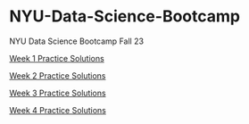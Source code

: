 # NYU-Data-Science-Bootcamp
NYU Data Science Bootcamp Fall 23

[Week 1 Practice Solutions](https://github.com/rugvedmhatre/NYU-Data-Science-Bootcamp/blob/main/Week%201/Week-1.md)

[Week 2 Practice Solutions](https://github.com/rugvedmhatre/NYU-Data-Science-Bootcamp/blob/main/Week%202/Week-2.md)

[Week 3 Practice Solutions](https://github.com/rugvedmhatre/NYU-Data-Science-Bootcamp/blob/main/Week%203/Week-3.ipynb)

[Week 4 Practice Solutions](https://github.com/rugvedmhatre/NYU-Data-Science-Bootcamp/blob/main/Week%204/Week-4.ipynb)

